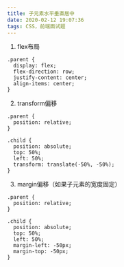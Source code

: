 ```yaml
---
title: 子元素水平垂直居中
date: 2020-02-12 19:07:36
tags: CSS，前端面试题
---
```


1. flex布局
```
.parent {
  display: flex;
  flex-direction: row;
  justify-content: center;
  align-items: center;
}
```

2. transform偏移
```
.parent {
  position: relative;
}

.child {
  position: absolute;
  top: 50%;
  left: 50%;
  transform: translate(-50%, -50%);
}
```

3. margin偏移（如果子元素的宽度固定）
```
.parent {
  position: relative;
}

.child {
  position: absolute;
  top: 50%;
  left: 50%;
  margin-left: -50px;
  margin-top: -50px;
}
```